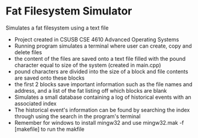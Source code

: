 # Fat Filesystem Simulator
 Simulates a fat filesystem using a text file

- Project created in CSUSB CSE 4610 Advanced Operating Systems
- Running program simulates a terminal where user can create, copy
 and delete files
- the content of the files are saved onto a text file filled with the pound character equal to size of the system (created in main.cpp)
- pound characters are divided into the size of a block and file contents are saved onto these blocks
- the first 2 blocks save important information such as the file names and address, and a list of the fat listing off which blocks are blank
- Simulates a small database containing a log of historical events with an associated index
- The historical event's information can be found by searching the index through using the search in the program's terminal
- Remember for windows to install mingw32 and use mingw32.mak -f [makefile] to run the makfile
